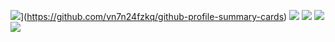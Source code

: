 
![](https://raw.githubusercontent.com/krishgaur1354/krishgaur1354/master/profile-summary-card-output/github_dark/0-profile-details.svg)](https://github.com/vn7n24fzkq/github-profile-summary-cards)
[![](https://raw.githubusercontent.com/krishgaur1354/krishgaur1354/master/profile-summary-card-output/github_dark/1-repos-per-language.svg)](https://github.com/vn7n24fzkq/github-profile-summary-cards) [![](https://raw.githubusercontent.com/krishgaur1354/krishgaur1354/master/profile-summary-card-output/github_dark/2-most-commit-language.svg)](https://github.com/vn7n24fzkq/github-profile-summary-cards)
[![](https://raw.githubusercontent.com/krishgaur1354/krish1354/master/profile-summary-card-output/github_dark/3-stats.svg)](https://github.com/vn7n24fzkq/github-profile-summary-cards) [![](https://raw.githubusercontent.com/krishgaur1354/krishgaur1354/master/profile-summary-card-output/github_dark/4-productive-time.svg)](https://github.com/vn7n24fzkq/github-profile-summary-cards)
